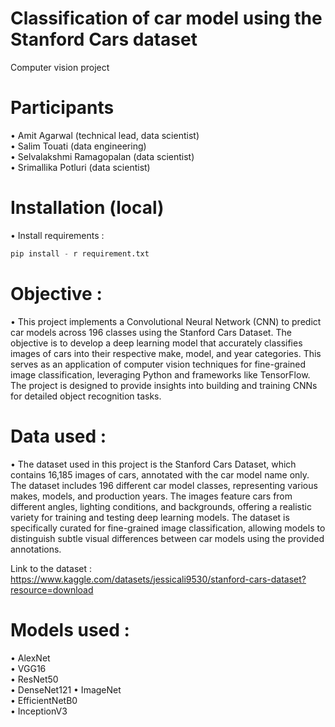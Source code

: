 # Classification of car model using the Stanford Cars dataset
Computer vision project

# Participants
 
•	Amit Agarwal (technical lead, data scientist)   
•	Salim Touati (data engineering)   
•	Selvalakshmi Ramagopalan (data scientist)   
•	Srimallika Potluri (data scientist)   


# Installation (local)

• Install requirements :

```python
pip install - r requirement.txt 
```

# Objective :

• This project implements a Convolutional Neural Network (CNN) to predict car models across 196 classes using the Stanford Cars Dataset. The objective is to develop a deep learning model that accurately classifies images of cars into their respective make, model, and year categories. This serves as an application of computer vision techniques for fine-grained image classification, leveraging Python and frameworks like TensorFlow. The project is designed to provide insights into building and training CNNs for detailed object recognition tasks.

# Data used :
 
• The dataset used in this project is the Stanford Cars Dataset, which contains 16,185 images of cars, annotated with the car model name only. The dataset includes 196 different car model classes, representing various makes, models, and production years. The images feature cars from different angles, lighting conditions, and backgrounds, offering a realistic variety for training and testing deep learning models. The dataset is specifically curated for fine-grained image classification, allowing models to distinguish subtle visual differences between car models using the provided annotations.

Link to the dataset : https://www.kaggle.com/datasets/jessicali9530/stanford-cars-dataset?resource=download
 
# Models used :

•	AlexNet  
•	VGG16  
•	ResNet50   
•	DenseNet121 
•	ImageNet  
•	EfficientNetB0  
•	InceptionV3  
